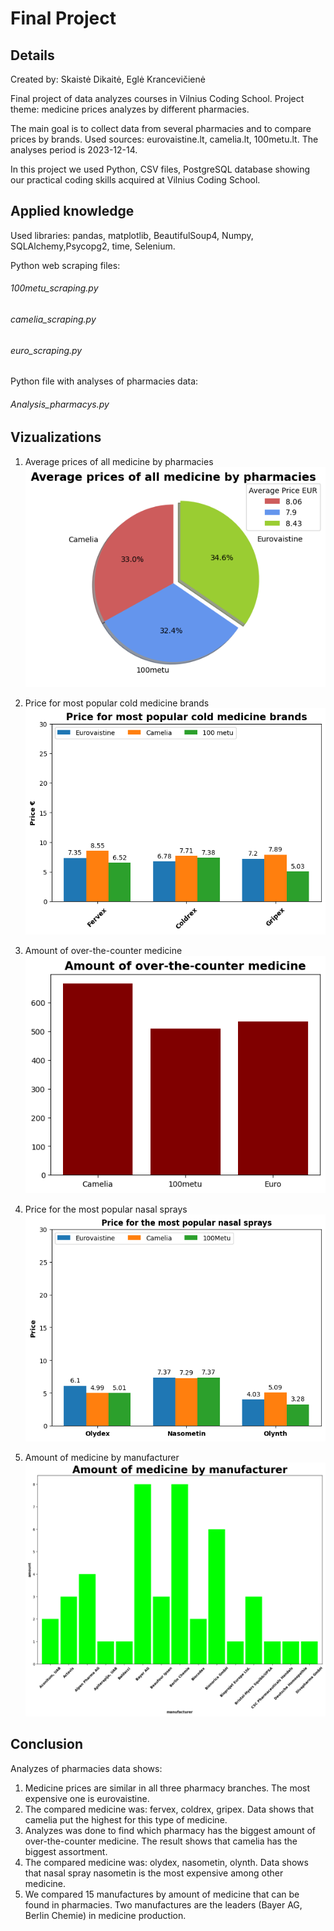 #                               Final Project
## Details

Created by: Skaistė Dikaitė, Eglė Krancevičienė

Final project of data analyzes courses in Vilnius Coding School.
Project theme: medicine prices analyzes by different pharmacies.

The main goal is to collect data from several pharmacies and to compare prices by brands.
Used sources: eurovaistine.lt, camelia.lt, 100metu.lt. The analyses period is 2023-12-14.

In this project we used Python, CSV files, PostgreSQL database showing our practical coding
skills acquired at Vilnius Coding School.


## Applied knowledge

Used libraries: pandas, matplotlib, BeautifulSoup4, Numpy, SQLAlchemy,Psycopg2, time,
Selenium.

Python web scraping files:
###### _100metu_scraping.py_
###### _camelia_scraping.py_
###### _euro_scraping.py_

Python file with analyses of pharmacies data:
###### _Analysis_pharmacys.py_

## Vizualizations

1. Average prices of all medicine by pharmacies
![](https://github.com/eglekran/Final-Project/blob/main/images/Average%20prices%20of%20all%20medicine%20by%20pharmacies.png)

2. Price for most popular cold medicine brands
![](https://github.com/eglekran/Final-Project/blob/main/images/Price%20for%20most%20popular%20cold%20medicine%20brands.png)

3. Amount of over-the-counter medicine
![](https://github.com/eglekran/Final-Project/blob/main/images/Amount%20of%20over-the-counter%20medicine.png)
4. Price for the most popular nasal sprays
![](https://github.com/eglekran/Final-Project/blob/main/images/Price%20for%20the%20most%20popular%20nasal%20sprays.png)

5. Amount of medicine by manufacturer
![](https://github.com/eglekran/Final-Project/blob/main/images/Amount%20of%20medicine%20by%20manufacturer.png)


## Conclusion

Analyzes of pharmacies data shows:
1. Medicine prices are similar in all three pharmacy branches. The most expensive one is eurovaistine.
2. The compared medicine was: fervex, coldrex, gripex. Data shows that camelia put the highest for this type of medicine.
3. Analyzes was done to find which pharmacy has the biggest amount of over-the-counter medicine. The result shows that 
camelia has the biggest assortment.
4. The compared medicine was: olydex, nasometin, olynth. Data shows that nasal spray nasometin is the most expensive
among other medicine.
5. We compared 15 manufactures by amount of medicine that can be found in pharmacies. Two manufactures are the leaders
(Bayer AG, Berlin Chemie) in medicine production.

